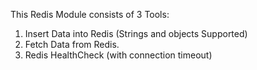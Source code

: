 This Redis Module consists of 3 Tools:
1. Insert Data into Redis (Strings and objects Supported)
2. Fetch Data from Redis.
3. Redis HealthCheck (with connection timeout)
